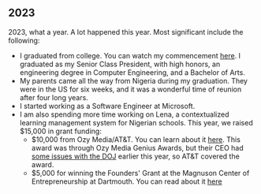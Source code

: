 ## 2023

2023, what a year. A lot happened this year. Most significant include the following: 
- I graduated from college. You can watch my commencement [here](https://www.youtube.com/watch?v=fTis3jXH45k). I graduated as my Senior Class President, with high honors, an engineering degree in Computer Engineering, and a Bachelor of Arts.
- My parents came all the way from Nigeria during my graduation. They were in the US for six weeks, and it was a wonderful time of reunion after four long years.
- I started working as a Software Engineer at Microsoft.
- I am also spending more time working on Lena, a contextualized learning management system for Nigerian schools. This year, we raised $15,000 in grant funding:
  - $10,000 from Ozy Media/AT&T. You can learn about it [here](https://www.youtube.com/watch?v=1zyVbMHVgjM). This award was through Ozy Media Genius Awards, but their CEO had [some issues with the DOJ](https://www.justice.gov/usao-edny/pr/ozy-media-and-its-founder-carlos-watson-indicted-years-long-multi-million-dollar-fraud) earlier this year, so AT&T covered the award.
  - $5,000 for winning the Founders' Grant at the Magnuson Center of Entrepreneurship at Dartmouth. You can read about it [here](https://magnuson.dartmouth.edu/blog/2023/07/06/founders-grants-funnel-more-than-12000-to-dartmouth-led-enterprises/)
 

